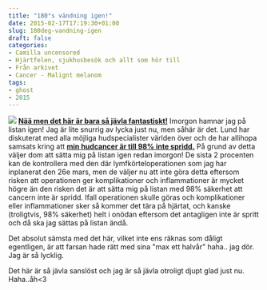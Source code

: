 ```yaml
---
title: "180°s vändning igen!"
date: 2015-02-17T17:19:30+01:00
slug: 180deg-vandning-igen
draft: false
categories:
- Camilla uncensored
- Hjärtfelen, sjukhusbesök och allt som hör till
- Från arkivet
- Cancer - Malignt melanom
tags:
- ghost
- 2015
---
```


![](/assets/images/ghost/2015/02/f-nster-haga.jpg)
<u>**Nää men det här är bara så jävla fantastiskt!**</u>
Imorgon hamnar jag på listan igen!  Jag är lite snurrig av lycka just nu, men såhär är det.
Lund har diskuterat med alla möjliga hudspecialister världen över och de har allihopa samsats kring att **<u>min hudcancer är till 98% inte spridd.</u>** På grund av detta väljer dom att sätta mig på listan igen redan imorgon!
De sista 2 procenten kan de kontrollera med den där lymfkörteloperationen som jag har inplanerat den 26e mars, men de väljer nu att inte göra detta eftersom risken att operationen ger komplikationer och inflammationer är mycket högre än den risken det är att sätta mig på listan med 98% säkerhet att cancern inte är spridd. 
Ifall operationen skulle göras och komplikationer eller inflammationer sker så kommer det tära på hjärtat, och kanske (troligtvis, 98% säkerhet) helt i onödan eftersom det antagligen inte är spritt och då ska jag sättas på listan ändå.

Det absolut sämsta med det här, vilket inte ens räknas som dåligt egentligen, är att farsan hade rätt med sina "max ett halvår" haha.. jag dör. Jag är så lycklig. 

Det här är så jävla sanslöst och jag är så jävla otroligt djupt glad just nu. Haha..åh<3
